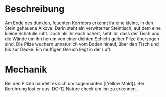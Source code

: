 
# Beschreibung
Am Ende des dunklen, feuchten Korridors erkennt ihr eine kleine, in den Stein gehauene Alkove. Darin steht ein verwitterter Steintisch, auf dem eine kleine Schatulle ruht. Doch als ihr euch nähert, seht ihr, dass der Tisch und die Wände um ihn herum von einer dichten Schicht gelber Pilze überzogen sind. Die Pilze wuchern unnatürlich vom Boden hinauf, über den Tisch und bis zur Decke. Ein muffigen Geruch liegt in der Luft.


# Mechanik
Bei den Pilzen handelt es sich um sogennanten [[Yellow Mold]]. Bei Berührung löst er aus.
DC-12 Nature check um ihn zu erkennen.